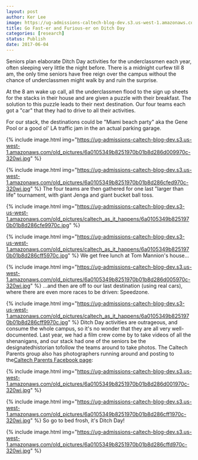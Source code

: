 ```yaml
---
layout: post
author: Ker Lee
image: https://ug-admissions-caltech-blog-dev.s3.us-west-1.amazonaws.com/old_pictures/6a0105349b8251970b01b8d286d01c970c-320wi.jpg
title: Go Fast-er and Furious-er on Ditch Day
categories: [research]
status: Publish
date: 2017-06-04
---
```



Seniors plan elaborate Ditch Day activities for the underclassmen each year, often sleeping very little the night before. There is a midnight curfew till 8 am, the only time seniors have free reign over the campus without the chance of underclassmen might walk by and ruin the surprise.

At the 8 am wake up call, all the underclassmen flood to the sign up sheets for the stacks in their house and are given a puzzle with their breakfast. The solution to this puzzle leads to their next destination. Our four teams each got a "car" that they had to drive to all their activities.

For our stack, the destinations could be "Miami beach party" aka the Gene Pool or a good ol' LA traffic jam in the an actual parking garage.


{% include image.html img="https://ug-admissions-caltech-blog-dev.s3.us-west-1.amazonaws.com/old_pictures/6a0105349b8251970b01b8d286d009970c-320wi.jpg" %}


{% include image.html img="https://ug-admissions-caltech-blog-dev.s3.us-west-1.amazonaws.com/old_pictures/6a0105349b8251970b01b8d286cfed970c-320wi.jpg" %}
The four teams are then gathered for one last "larger than life" tournament, with giant Jenga and giant bucket ball toss.


{% include image.html img="https://ug-admissions-caltech-blog-dev.s3-us-west-1.amazonaws.com/old_pictures/caltech_as_it_happens/6a0105349b8251970b01b8d286cfe9970c.jpg" %}


{% include image.html img="https://ug-admissions-caltech-blog-dev.s3-us-west-1.amazonaws.com/old_pictures/caltech_as_it_happens/6a0105349b8251970b01b8d286cff5970c.jpg" %}
We get free lunch at Tom Mannion's house...


{% include image.html img="https://ug-admissions-caltech-blog-dev.s3.us-west-1.amazonaws.com/old_pictures/6a0105349b8251970b01b8d286d005970c-320wi.jpg" %}
...and then are off to our last destination (using real cars), where there are even more races to be driven: Speedzone.


{% include image.html img="https://ug-admissions-caltech-blog-dev.s3-us-west-1.amazonaws.com/old_pictures/caltech_as_it_happens/6a0105349b8251970b01b8d286cff9970c.jpg" %}
Ditch Day activities are outrageous, and consume the whole campus, so it's no wonder that they are all very well-documented. Last year, we had a film crew come by to take videos of all the shenanigans, and our stack had one of the seniors be the designatedhistorian tofollow the teams around to take photos. The Caltech Parents group also has photographers running around and posting to the<a href="https://www.facebook.com/CaltechParents/">Caltech Parents Facebook page</a>:

{% include image.html img="https://ug-admissions-caltech-blog-dev.s3.us-west-1.amazonaws.com/old_pictures/6a0105349b8251970b01b8d286d001970c-320wi.jpg" %}


{% include image.html img="https://ug-admissions-caltech-blog-dev.s3.us-west-1.amazonaws.com/old_pictures/6a0105349b8251970b01b8d286cff1970c-320wi.jpg" %}
So go to bed frosh, it's Ditch Day!

{% include image.html img="https://ug-admissions-caltech-blog-dev.s3.us-west-1.amazonaws.com/old_pictures/6a0105349b8251970b01b8d286cffd970c-320wi.jpg" %}
